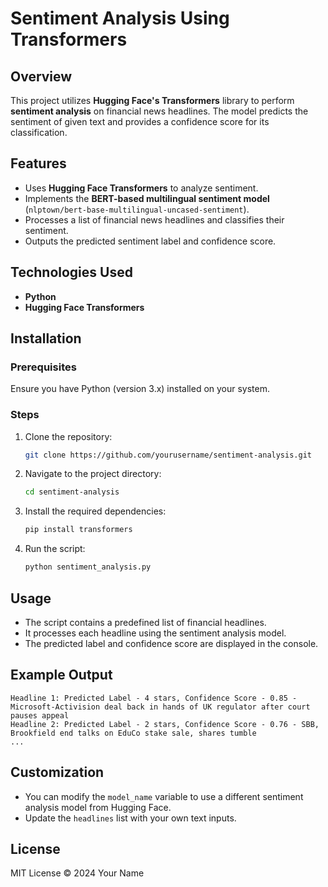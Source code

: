 # Sentiment Analysis Using Transformers

## Overview
This project utilizes **Hugging Face's Transformers** library to perform **sentiment analysis** on financial news headlines. The model predicts the sentiment of given text and provides a confidence score for its classification.

## Features
- Uses **Hugging Face Transformers** to analyze sentiment.
- Implements the **BERT-based multilingual sentiment model** (`nlptown/bert-base-multilingual-uncased-sentiment`).
- Processes a list of financial news headlines and classifies their sentiment.
- Outputs the predicted sentiment label and confidence score.

## Technologies Used
- **Python**
- **Hugging Face Transformers**

## Installation
### Prerequisites
Ensure you have Python (version 3.x) installed on your system.

### Steps
1. Clone the repository:
   ```sh
   git clone https://github.com/yourusername/sentiment-analysis.git
   ```
2. Navigate to the project directory:
   ```sh
   cd sentiment-analysis
   ```
3. Install the required dependencies:
   ```sh
   pip install transformers
   ```
4. Run the script:
   ```sh
   python sentiment_analysis.py
   ```

## Usage
- The script contains a predefined list of financial headlines.
- It processes each headline using the sentiment analysis model.
- The predicted label and confidence score are displayed in the console.

## Example Output
```
Headline 1: Predicted Label - 4 stars, Confidence Score - 0.85 - Microsoft-Activision deal back in hands of UK regulator after court pauses appeal
Headline 2: Predicted Label - 2 stars, Confidence Score - 0.76 - SBB, Brookfield end talks on EduCo stake sale, shares tumble
...
```

## Customization
- You can modify the `model_name` variable to use a different sentiment analysis model from Hugging Face.
- Update the `headlines` list with your own text inputs.

## License
MIT License © 2024 Your Name

